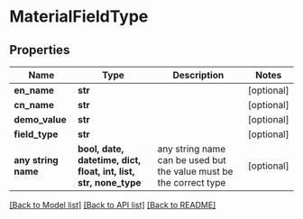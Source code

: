 # MaterialFieldType


## Properties
Name | Type | Description | Notes
------------ | ------------- | ------------- | -------------
**en_name** | **str** |  | [optional] 
**cn_name** | **str** |  | [optional] 
**demo_value** | **str** |  | [optional] 
**field_type** | **str** |  | [optional] 
**any string name** | **bool, date, datetime, dict, float, int, list, str, none_type** | any string name can be used but the value must be the correct type | [optional]

[[Back to Model list]](../README.md#documentation-for-models) [[Back to API list]](../README.md#documentation-for-api-endpoints) [[Back to README]](../README.md)


